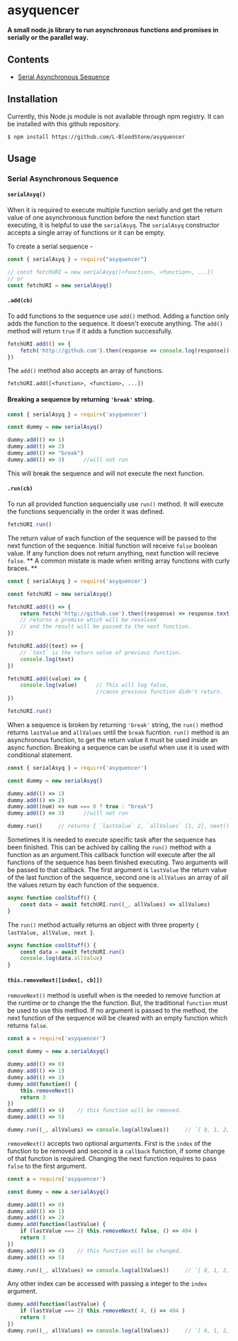 # asyquencer
**A small node.js library to run asynchronous functions and promises in serially or the parallel way.**

## Contents
* [Serial Asynchronous Sequence](#Serial-Asynchronous-Sequence)

## Installation
Currently, this Node.js module is not available through npm registry. It can be installed with this github repository.

```console
$ npm install https://github.com/L-BloodStone/asyquencer
```

## Usage

### Serial Asynchronous Sequence
#### `serialAsyq()`

When it is required to execute multiple function serially and get the return value of one asynchronous function before the next function start executing, it is helpful to use the `serialAsyq`. The `serialAsyq` constructor accepts a single array of functions or it can be empty. 

To create a serial sequence -

```js
const { serialAsyq } = require("asyquencer")

// const fetchURI = new serialAsyq([<function>, <function>, ...])
// or
const fetchURI = new serialAsyq()
```

#### `.add(cb)`
To add functions to the sequence use `add()` method. Adding a function only adds the function to the sequence.
It doesn't execute anything. The `add()` method will return `true` if it adds a function successfully. 
     
```js
fetchURI.add(() => {
    fetch('http://github.com').then(response => console.log(response))
})
```

The `add()` method also accepts an array of functions.

```
fetchURI.add([<function>, <function>, ...])
```

#### Breaking a sequence by returning `'break'` string.

```js
const { serialAsyq } = require('asyquencer')

const dummy = new serialAsyq()

dummy.add(() => 1)
dummy.add(() => 2)
dummy.add(() => "break")
dummy.add(() => 3)      //will not run
```
This will break the sequence and will not execute the next function.

#### `.run(cb)`
To run all provided function sequencially use `run()` method. It will execute the functions sequencially in the order it was defined.

```js
fetchURI.run()
```

The return value of each function of the sequence will be passed to the next function of the sequence.
Initial function will receive `false` boolean value.
If any function does not return anything, next function will recieve `false`. 
** A common mistate is made when writing array functions with curly braces. **

```js
const { serialAsyq } = require('asyquencer')

const fetchURI = new serialAsyq()

fetchURI.add(() => {
    return fetch('http://github.com').then((response) => response.text())
    // returns a promise which will be resolved
    // and the result will be passed to the next function.
})

fetchURI.add((text) => {
    // `text` is the return value of previous function.
    console.log(text)
})

fetchURI.add((value) => {
    console.log(value)      // This will log false,
                            //cause previous function didn't return.
})

fetchURI.run()
```

When a sequence is broken by returning `'break'` string, the `run()` method returns `lastValue` and `allValues` until the `break` fucntion. `run()` method is an asynchronous function, to get the return value it must be used inside an async function.
Breaking a sequence can be useful when use it is used with conditional statement.


```js
const { serialAsyq } = require('asyquencer')

const dummy = new serialAsyq()

dummy.add(() => 1)
dummy.add(() => 2)
dummy.add((num) => num === 0 ? true : "break")
dummy.add(() => 3)      //will not run

dummy.run()     // returns { `lastValue` 2, `allValues` [1, 2], next() }
```
Sometimes it is needed to execute specific task after the sequence has been finished. This can be achived by calling the `run()` method with a function as an argument.This callback function will execute after the all functions of the sequence has been finished executing. Two arguments will be passed to that callback. The first argument is `lastValue` the return value of the last function of the sequence, second one is `allValues` an array of all the values return by each function of the sequence.

```js
async function coolStuff() {
    const data = await fetchURI.run((_, allValues) => allValues)
}
```

The `run()` method actually returns an object with three property `{ lastValue, allValue, next }`.

```js
async function coolStuff() {
    const data = await fetchURI.run()
    console.log(data.allValue)
}
```


#### `this.removeNext([index[, cb]])`

`removeNext()` method is usefull when is the needed to remove function at the runtime or to change the the function.
But, the traditional `function` must be used to use this method. 
If no argument is passed to the method, the next function of the sequence will be cleared with an empty function which returns `false`.

```js
const a = require('asyquencer')

const dummy = new a.serialAsyq()

dummy.add(() => 0)
dummy.add(() => 1)
dummy.add(() => 2)
dummy.add(function() {
    this.removeNext() 
    return 3
})
dummy.add(() => 4)    // this function will be removed.
dummy.add(() => 5)

dummy.run((_, allValues) => console.log(allValues))     // `[ 0, 1, 2, 3, false, 5 ]`
```

`removeNext()` accepts two optional arguments. First is the `index` of the function to be removed and second is a `callback`
function, if some change of that function is required. Changing the next function requires to pass `false` to the first argument.

```js
const a = require('asyquencer')

const dummy = new a.serialAsyq()

dummy.add(() => 0)
dummy.add(() => 1)
dummy.add(() => 2)
dummy.add(function(lastValue) {
    if (lastValue === 2) this.removeNext( false, () => 404 ) 
    return 3
})
dummy.add(() => 4)    // this function will be changed.
dummy.add(() => 5)

dummy.run((_, allValues) => console.log(allValues))     // `[ 0, 1, 2, 3, 404, 5 ]`
```

Any other index can be accessed with passing a integer to the `index` argument.

```js
dummy.add(function(lastValue) {
    if (lastValue === 2) this.removeNext( 4, () => 404 ) 
    return 3
})
dummy.run((_, allValues) => console.log(allValues))     // `[ 0, 1, 2, 3, 4, 404 ]`
```
